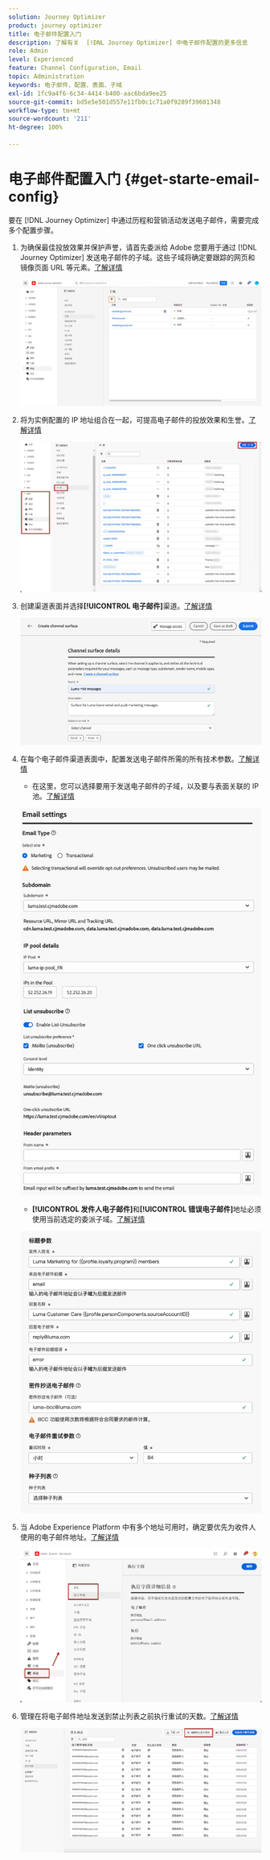 ```yaml
---
solution: Journey Optimizer
product: journey optimizer
title: 电子邮件配置入门
description: 了解有关  [!DNL Journey Optimizer] 中电子邮件配置的更多信息
role: Admin
level: Experienced
feature: Channel Configuration, Email
topic: Administration
keywords: 电子邮件、配置、表面、子域
exl-id: 1fc9a4f6-6c34-4414-b400-aac6bda9ee25
source-git-commit: bd5e5e501d557e11fb0c1c71a0f9289f39601348
workflow-type: tm+mt
source-wordcount: '211'
ht-degree: 100%

---
```


# 电子邮件配置入门 {#get-starte-email-config}

要在 [!DNL Journey Optimizer] 中通过历程和营销活动发送电子邮件，需要完成多个配置步骤。

1. 为确保最佳投放效果并保护声誉，请首先委派给 Adobe 您要用于通过 [!DNL Journey Optimizer] 发送电子邮件的子域。这些子域将确定要跟踪的网页和镜像页面 URL 等元素。[了解详情](../configuration/about-subdomain-delegation.md)

   ![](../configuration/assets/subdomain-list.png)

1. 将为实例配置的 IP 地址组合在一起，可提高电子邮件的投放效果和生誉。[了解详情](../configuration/ip-pools.md)

   ![](../configuration/assets/ip-pool-create.png)

1. 创建渠道表面并选择&#x200B;**[!UICONTROL 电子邮件]**&#x200B;渠道。[了解详情](../configuration/channel-surfaces.md)


   ![](../configuration/assets/preset-general.png)

1. 在每个电子邮件渠道表面中，配置发送电子邮件所需的所有技术参数。[了解详情](email-settings.md)

   * 在这里，您可以选择要用于发送电子邮件的子域，以及要与表面关联的 IP 池。[了解详情](email-settings.md#subdomains-and-ip-pools)

   ![](assets/surface-subdomain-ip-pool.png)

   * **[!UICONTROL 发件人电子邮件]**&#x200B;和&#x200B;**[!UICONTROL 错误电子邮件]**&#x200B;地址必须使用当前选定的委派子域。[了解详情](email-settings.md#email-header)

   ![](assets/preset-header.png)

1. 当 Adobe Experience Platform 中有多个地址可用时，确定要优先为收件人使用的电子邮件地址。[了解详情](../configuration/primary-email-addresses.md)

   ![](../configuration/assets/primary-address-execution-fields.png)

1. 管理在将电子邮件地址发送到禁止列表之前执行重试的天数。[了解详情](../configuration/manage-suppression-list.md)

   ![](../configuration/assets/suppression-list-edit-retries.png)
